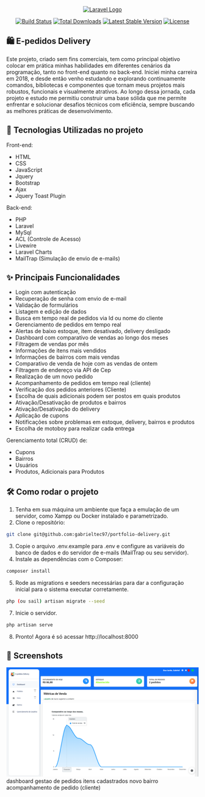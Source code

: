 <p align="center"><a href="https://laravel.com" target="_blank"><img src="https://raw.githubusercontent.com/laravel/art/master/logo-lockup/5%20SVG/2%20CMYK/1%20Full%20Color/laravel-logolockup-cmyk-red.svg" width="400" alt="Laravel Logo"></a></p>

<p align="center">
<a href="https://github.com/laravel/framework/actions"><img src="https://github.com/laravel/framework/workflows/tests/badge.svg" alt="Build Status"></a>
<a href="https://packagist.org/packages/laravel/framework"><img src="https://img.shields.io/packagist/dt/laravel/framework" alt="Total Downloads"></a>
<a href="https://packagist.org/packages/laravel/framework"><img src="https://img.shields.io/packagist/v/laravel/framework" alt="Latest Stable Version"></a>
<a href="https://packagist.org/packages/laravel/framework"><img src="https://img.shields.io/packagist/l/laravel/framework" alt="License"></a>
</p>

## 🛍️ E-pedidos Delivery
Este projeto, criado sem fins comerciais, tem como principal objetivo colocar em prática minhas habilidades em diferentes cenários da programação, tanto no front-end quanto no back-end. Iniciei minha carreira em 2018, e desde então venho estudando e explorando continuamente comandos, bibliotecas e componentes que tornam meus projetos mais robustos, funcionais e visualmente atrativos. Ao longo dessa jornada, cada projeto e estudo me permitiu construir uma base sólida que me permite enfrentar e solucionar desafios técnicos com eficiência, sempre buscando as melhores práticas de desenvolvimento.

## 🚀 Tecnologias Utilizadas no projeto

Front-end:
- HTML
- CSS
- JavaScript
- Jquery
- Bootstrap
- Ajax
- Jquery Toast Plugin

Back-end:
- PHP
- Laravel
- MySql
- ACL (Controle de Acesso)
- Livewire
- Laravel Charts
- MailTrap (Simulação de envio de e-mails)

## ✨ Principais Funcionalidades

- Login com autenticação
- Recuperação de senha com envio de e-mail
- Validação de formulários
- Listagem e edição de dados
- Busca em tempo real de pedidos via Id ou nome do cliente
- Gerenciamento de pedidos em tempo real
- Alertas de baixo estoque, item desativado, delivery desligado
- Dashboard com comparativo de vendas ao longo dos meses
- Filtragem de vendas por mês
- Informações de itens mais vendidos
- Informações de bairros com mais vendas
- Comparativo de venda de hoje com as vendas de ontem
- Filtragem de endereço via API de Cep
- Realização de um novo pedido
- Acompanhamento de pedidos em tempo real (cliente)
- Verificação dos pedidos anteriores (Cliente)
- Escolha de quais adicionais podem ser postos em quais produtos
- Ativação/Desativação de produtos e bairros
- Ativação/Desativação do delivery
- Aplicação de cupons
- Notificações sobre problemas em estoque, delivery, bairros e produtos
- Escolha de motoboy para realizar cada entrega

Gerenciamento total (CRUD) de:

- Cupons
- Bairros
- Usuários
- Produtos, Adicionais para Produtos

## 🛠️ Como rodar o projeto

1. Tenha em sua máquina um ambiente que faça a emulação de um servidor, como Xampp ou Docker instalado e parametrizado.
2. Clone o repositório:
```bash
git clone git@github.com:gabrieltec97/portfolio-delivery.git
```
3. Copie o arquivo .env.example para .env e configure as variáveis do banco de dados e do servidor de e-mails (MailTrap ou seu servidor).
4. Instale as dependências com o Composer:
```bash
composer install
```
5. Rode as migrations e seeders necessárias para dar a configuração inicial para o sistema executar corretamente.
```bash
php (ou sail) artisan migrate --seed
```
7. Inicie o servidor.
```bash
php artisan serve
```
8. Pronto! Agora é só acessar http://localhost:8000

## 📸 Screenshots

![Tela de login](assets/dashboard.png)
dashboard
gestao de pedidos
itens cadastrados
novo bairro
acompanhamento de pedido (cliente)


